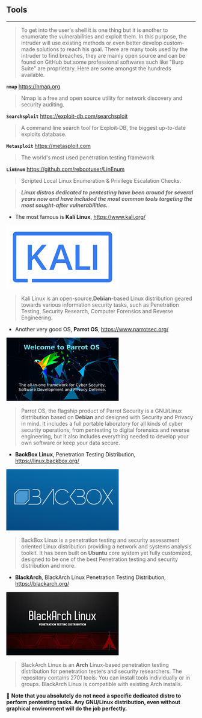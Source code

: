 ## Tools
________

> To get into the user's shell it is one thing but it is another to enumerate the vulnerabilities and exploit them. In this purpose, the intruder will use existing methods or even better develop custom-made solutions to reach his goal.
There are many tools used by the intruder to find breaches, they are mainly open source and can be found on GitHub but some professional softwares such like "Burp Suite" are proprietary. Here are some amongst the hundreds available.


**`nmap`** <https://nmap.org> 
> Nmap is a free and open source utility for network discovery and security auditing.

**`Searchsploit`** <https://exploit-db.com/searchsploit>
> A command line search tool for Exploit-DB, the biggest up-to-date exploits database.

**`Metasploit`** <https://metasploit.com>
> The world's most used penetration testing framework

**`LinEnum`** <https://github.com/rebootuser/LinEnum>
> Scripted Local Linux Enumeration & Privilege Escalation Checks.


> ***Linux distros dedicated to pentesting have been around for several years now and have included the most common tools targeting the most sought-after vulnerabilities.***


* The most famous is **Kali Linux**,  <https://www.kali.org/>

![Kali Linux](./kali.png)

> Kali Linux is an open-source,**Debian**-based Linux distribution geared towards various information security tasks,
 such as Penetration Testing, Security Research, Computer Forensics and Reverse Engineering.


* Another very good OS, **Parrot OS**, <https://www.parrotsec.org/>

![Parrot OS](./parrot.png)

> Parrot OS, the flagship product of Parrot Security is a GNU/Linux distribution based on **Debian** and designed with Security and Privacy in mind.
 It includes a full portable laboratory for all kinds of cyber security operations, from pentesting to digital forensics and reverse engineering, 
but it also includes everything needed to develop your own software or keep your data secure.


* **BackBox Linux**, Penetration Testing Distribution, <https://linux.backbox.org/>

![Backbox OS](./backbox.png)

> BackBox Linux is a penetration testing and security assessment oriented Linux distribution providing a network and systems analysis toolkit.
 It has been built on **Ubuntu** core system yet fully customized, designed to be one of the best Penetration testing and security distribution and more.


* **BlackArch**, BlackArch Linux Penetration Testing Distribution, <https://blackarch.org/>

![BlackArch](./BlackArch.jpg)

> BlackArch Linux is an **Arch** Linux-based penetration testing distribution for penetration testers and security researchers.
 The repository contains 2701 tools. You can install tools individually or in groups. BlackArch Linux is compatible with existing Arch installs.



:triangular_flag_on_post: **Note that you absolutely do not need a specific dedicated distro to perform pentesting tasks. Any GNU/Linux distribution, even without graphical environment will do the job perfectly.**


                                                                               
